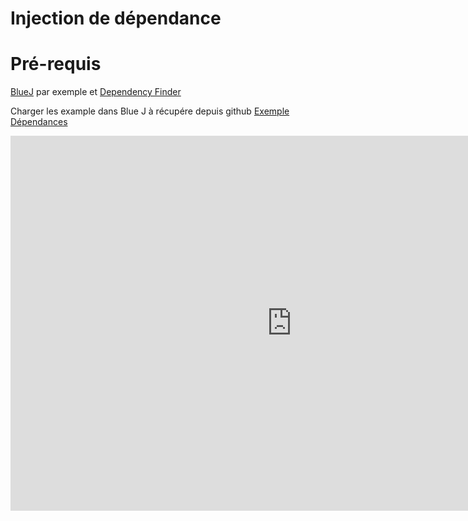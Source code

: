 # Injection de dépendance

# Pré-requis

[BlueJ](https://www.bluej.org/) par exemple
et 
[Dependency Finder](https://github.com/jeantessier/dependency-finder)

Charger les example dans Blue J à récupére depuis github [Exemple Dépendances](dep/)

<iframe src="https://docs.google.com/presentation/d/e/2PACX-1vQ0OzaecdLg1kG6ocCAWjruvBnzrzZ1v7ZxJJ4W0R4Q2OoswlAeh4TioOtuFzIbTgxIQeNbbIjVE08p/embed?start=false&loop=true&delayms=5000" frameborder="0" width="900" height="600" allowfullscreen="true" mozallowfullscreen="true" webkitallowfullscreen="true"></iframe>

